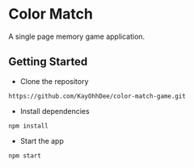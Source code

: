 # Color Match

A single page memory game application.

## Getting Started

* Clone the repository

```
https://github.com/KayOhhDee/color-match-game.git
```

* Install dependencies

```
npm install
```

* Start the app

```
npm start
```
